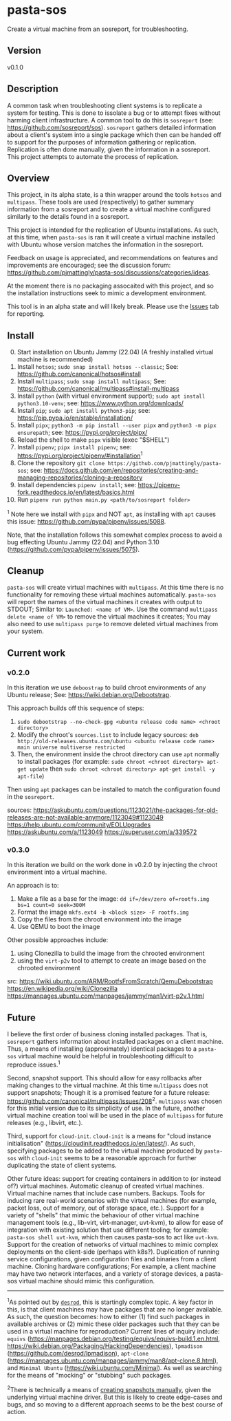 # pasta-sos
Create a virtual machine from an sosreport, for troubleshooting.

## Version
v0.1.0

## Description
A common task when troubleshooting client systems is to replicate a system for testing. This is done to issolate a bug or to attempt fixes without harming client infrastructure. A common tool to do this is `sosreport` (see: https://github.com/sosreport/sos). `sosreport` gathers detailed information about a client's system into a single package which then can be handed off to support for the purposes of information gathering or replication. Replication is often done manually, given the information in a sosreport. This project attempts to automate the process of replication.

## Overview
This project, in its alpha state, is a thin wrapper around the tools `hotsos` and `multipass`. These tools are used (respectively) to gather summary information from a sosreport and to create a virtual machine configured similarly to the details found in a sosreport.

This project is intended for the replication of Ubuntu installations. As such, at this time, when `pasta-sos` is ran it will create a virtual machine installed with Ubuntu whose version matches the information in the sosreport.

Feedback on usage is appreciated, and recommendations on features and improvements are encouraged; see the discussion forum: https://github.com/pjmattingly/pasta-sos/discussions/categories/ideas.

At the moment there is no packaging assocaited with this project, and so the installation instructions seek to mimic a development environment.

This tool is in an alpha state and will likely break. Please use the [Issues](https://github.com/pjmattingly/pasta-sos/issues) tab for reporting.

## Install

0) Start installation on Ubuntu Jammy (22.04) (A freshly installed virtual machine is recommended)
1) Install `hotsos`; `sudo snap install hotsos --classic`; See: https://github.com/canonical/hotsos#install
2) Install `multipass`; `sudo snap install multipass`; See: https://github.com/canonical/multipass#install-multipass
3) Install `python` (with virtual environment support); `sudo apt install python3.10-venv`; see: https://www.python.org/downloads/
4) Install `pip`; `sudo apt install python3-pip`; see: https://pip.pypa.io/en/stable/installation/
5) Install `pipx`; `python3 -m pip install --user pipx` and `python3 -m pipx ensurepath`; see: https://pypi.org/project/pipx/
6) Reload the shell to make `pipx` visible (exec "$SHELL")
7) Install `pipenv`; `pipx install pipenv`; see: https://pypi.org/project/pipenv/#installation<sup>1</sup>
8) Clone the repository `git clone https://github.com/pjmattingly/pasta-sos`; see: https://docs.github.com/en/repositories/creating-and-managing-repositories/cloning-a-repository
9) Install dependencies `pipenv install`; see: https://pipenv-fork.readthedocs.io/en/latest/basics.html
10) Run `pipenv run python main.py <path/to/sosreport folder>`

<sup>1</sup> Note here we install with `pipx` and NOT `apt`, as installing with `apt` causes this issue: https://github.com/pypa/pipenv/issues/5088.

Note, that the installation follows this somewhat complex process to avoid a bug effecting Ubuntu Jammy (22.04) and Python 3.10 (https://github.com/pypa/pipenv/issues/5075).

## Cleanup

`pasta-sos` will create virtual machines with `multipass`. At this time there is no functionality for removing these virtual machines automatically. `pasta-sos` will report the names of the virtual machines it creates with output to STDOUT; Similar to: `Launched: <name of VM>`. Use the command `multipass delete <name of VM>` to remove the virtual machines it creates; You may also need to use `multipass purge` to remove deleted virtual machines from your system.

## Current work

### v0.2.0

In this iteration we use `deboostrap` to build chroot environments of any Ubuntu release; See: https://wiki.debian.org/Debootstrap.

This approach builds off this sequence of steps:

1) `sudo debootstrap --no-check-gpg <ubuntu release code name> <chroot directory>`
2) Modify the chroot's `sources.list` to include legacy sources: `deb http://old-releases.ubuntu.com/ubuntu <ubuntu release code name> main universe multiverse restricted`
3) Then, the environment inside the chroot directory can use `apt` normally to install packages
(for example: `sudo chroot <chroot directory> apt-get update` then `sudo chroot <chroot directory> apt-get install -y apt-file`)

Then using `apt` packages can be installed to match the configuration found in the `sosreport`.

sources:
  https://askubuntu.com/questions/1123021/the-packages-for-old-releases-are-not-available-anymore/1123049#1123049
  https://help.ubuntu.com/community/EOLUpgrades
  https://askubuntu.com/a/1123049
  https://superuser.com/a/339572

### v0.3.0

In this iteration we build on the work done in v0.2.0 by injecting the chroot environment into a virtual machine.

An approach is to:

1) Make a file as a base for the image: `dd if=/dev/zero of=rootfs.img bs=1 count=0 seek=300M`
2) Format the image `mkfs.ext4 -b <block size> -F rootfs.img`
3) Copy the files from the chroot environment into the image
4) Use QEMU to boot the image

Other possible approaches include: 

1) using Clonezilla to build the image from the chrooted environment
2) using the `virt-p2v` tool to attempt to create an image based on the chrooted environment

src:
  https://wiki.ubuntu.com/ARM/RootfsFromScratch/QemuDebootstrap
  https://en.wikipedia.org/wiki/Clonezilla
  https://manpages.ubuntu.com/manpages/jammy/man1/virt-p2v.1.html
 
## Future

I believe the first order of business cloning installed packages. That is, `sosreport` gathers information about installed packages on a client machine. Thus, a means of installing (approximately) identical packages to a `pasta-sos` virtual machine would be helpful in troubleshooting difficult to reproduce issues.<sup>1</sup>

Second, snapshot support. This should allow for easy rollbacks after making changes to the virtual machine. At this time `multipass` does not support snapshots; Though it is a promised feature for a future release: https://github.com/canonical/multipass/issues/208<sup>2</sup>. `multipass` was chosen for this initial version due to its simplicity of use. In the future, another virtual machine creation tool will be used in the place of `multipass` for future releases (e.g., libvirt, etc.).

Third, support for `cloud-init`. `cloud-init` is a means for "cloud instance initialisation" (https://cloudinit.readthedocs.io/en/latest/). As such, specifying packages to be added to the virtual machine produced by `pasta-sos` with `cloud-init` seems to be a reasonable approach for further duplicating the state of client systems.

Other future ideas: support for creating containers in addition to (or instead of?) virtual machines. Automatic cleanup of created virtual machines. Virtual machine names that include case numbers. Backups. Tools for inducing rare real-world scenarios with the virtual machines (for example, packet loss, out of memory, out of storage space, etc.). Support for a variety of "shells" that mimic the behaviour of other virtual machine management tools (e.g., lib-virt, virt-manager, uvt-kvm), to allow for ease of integration with existing solution that use different tooling; for example: `pasta-sos shell uvt-kvm`, which then causes pasta-sos to act like `uvt-kvm`. Support for the creation of networks of virtual machines to mimic complex deployments on the client-side (perhaps with k8s?). Duplication of running service configurations, given configuration files and binaries from a client machine. Cloning hardware configurations; For example, a client machine may have two network interfaces, and a variety of storage devices, a pasta-sos virtual machine should mimic this configuration.

---- 

<sup>1</sup>As pointed out by [`desrod`](https://github.com/desrod), this is startingly complex topic. A key factor in this, is that client machines may have packages that are no longer available. As such, the question becomes: how to either (1) find such packages in available archives or (2) mimic these older packages such that they can be used in a virtual machine for reproduction? Current lines of inquiry include: `equivs` (https://manpages.debian.org/testing/equivs/equivs-build.1.en.html, https://wiki.debian.org/Packaging/HackingDependencies), `lpmadison` (https://github.com/desrod/lpmadison), `apt-clone` (https://manpages.ubuntu.com/manpages/jammy/man8/apt-clone.8.html), and `Minimal Ubuntu` (https://wiki.ubuntu.com/Minimal). As well as searching for the means of "mocking" or "stubbing" such packages.

<sup>2</sup>There is technically a means of [creating snapshots manually](https://github.com/canonical/multipass/issues/208#issuecomment-910422845), given the underlying virtual machine driver. But this is likely to create edge-cases and bugs, and so moving to a different approach seems to be the best course of action.
